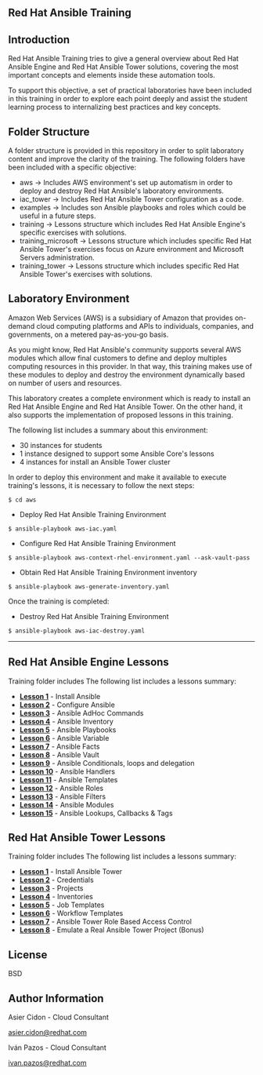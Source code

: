 Red Hat Ansible Training
---------------------------

Introduction 
--------------

Red Hat Ansible Training tries to give a general overview about Red Hat Ansible Engine and Red Hat Ansible Tower solutions, covering the most important concepts and elements inside these automation tools.

To support this objective, a set of practical laboratories have been included in this training in order to explore each point deeply and assist the student learning process to internalizing best practices and key concepts.

Folder Structure 
-----------------

A folder structure is provided in this repository in order to split laboratory content and improve the clarity of the training. The following folders have been included with a specific objective:

-   aws -> Includes AWS environment's set up automatism in order to deploy and destroy Red Hat Ansible's laboratory environments.
-   iac_tower -> Includes Red Hat Ansible Tower configuration as a code. 
-   examples -> Includes son Ansible playbooks and roles which could be useful in a future steps.
-   training -> Lessons structure which includes Red Hat Ansible Engine's specific exercises with solutions.
-   training_microsoft -> Lessons structure which includes specific Red Hat Ansible Tower's exercises focus on Azure environment and Microsoft Servers administration.
-   training_tower -> Lessons structure which includes specific Red Hat Ansible Tower's exercises with solutions.


Laboratory Environment
------------------------

Amazon Web Services (AWS) is a subsidiary of Amazon that provides on-demand cloud computing platforms and APIs to individuals, companies, and governments, on a metered pay-as-you-go basis.

As you might know, Red Hat Ansible's community supports several AWS modules which allow final customers to define and deploy multiples computing resources in this provider. In that way, this training makes use of these modules to deploy and destroy the environment dynamically based on number of users and resources.

This laboratory creates a complete environment which is ready to install an Red Hat Ansible Engine and Red Hat Ansible Tower. On the other hand, it also supports the implementation of proposed lessons in this training. 

The following list includes a summary about this environment:

-   30 instances for students
-   1 instance designed to support some Ansible Core's lessons
-   4 instances for install an Ansible Tower cluster 

In order to deploy this environment and make it available to execute training's lessons, it is necessary to follow the next steps: 

```
$ cd aws
```

-   Deploy Red Hat Ansible Training Environment
```
$ ansible-playbook aws-iac.yaml
```

-   Configure Red Hat Ansible Training Environment
```
$ ansible-playbook aws-context-rhel-environment.yaml --ask-vault-pass
```

-   Obtain Red Hat Ansible Training Environment inventory
```
$ ansible-playbook aws-generate-inventory.yaml
```

Once the training is completed:

-   Destroy Red Hat Ansible Training Environment
```
$ ansible-playbook aws-iac-destroy.yaml 
```


---

Red Hat Ansible Engine Lessons
---------

Training folder includes The following list includes a lessons summary:

-   [**Lesson 1**](./training/lesson01/README.md) - Install Ansible
-   [**Lesson 2**](./training/lesson02/README.md) - Configure Ansible
-   [**Lesson 3**](./training/lesson03/README.md) - Ansible AdHoc Commands
-   [**Lesson 4**](./training/lesson04/README.md) - Ansible Inventory
-   [**Lesson 5**](./training/lesson05/README.md) - Ansible Playbooks
-   [**Lesson 6**](./training/lesson06/README.md) - Ansible Variable
-   [**Lesson 7**](./training/lesson07/README.md) - Ansible Facts
-   [**Lesson 8**](./training/lesson08/README.md) - Ansible Vault
-   [**Lesson 9**](./training/lesson09/README.md) - Ansible Conditionals, loops and delegation
-   [**Lesson 10**](./training/lesson10/README.md) - Ansible Handlers
-   [**Lesson 11**](./training/lesson11/README.md) - Ansible Templates
-   [**Lesson 12**](./training/lesson12/README.md) - Ansible Roles
-   [**Lesson 13**](./training/lesson13/README.md) - Ansible Filters
-   [**Lesson 14**](./training/lesson14/README.md) - Ansible Modules
-   [**Lesson 15**](./training/lesson15/README.md) - Ansible Lookups, Callbacks & Tags

Red Hat Ansible Tower Lessons
---------

Training folder includes The following list includes a lessons summary:

-   [**Lesson 1**](./training_tower/lesson01/README.md) - Install Ansible Tower
-   [**Lesson 2**](./training_tower/lesson02/README.md) - Credentials
-   [**Lesson 3**](./training_tower/lesson03/README.md) - Projects
-   [**Lesson 4**](./training_tower/lesson04/README.md) - Inventories
-   [**Lesson 5**](./training_tower/lesson05/README.md) - Job Templates
-   [**Lesson 6**](./training_tower/lesson06/README.md) - Workflow Templates
-   [**Lesson 7**](./training_tower/lesson07/README.md) - Ansible Tower Role Based Access Control
-   [**Lesson 8**](./training_tower/lesson08/README.md) - Emulate a Real Ansible Tower Project (Bonus)


License
-------

BSD

Author Information
------------------

 Asier Cidon - Cloud Consultant

 asier.cidon@redhat.com
 
 Iván Pazos - Cloud Consultant

 ivan.pazos@redhat.com  
